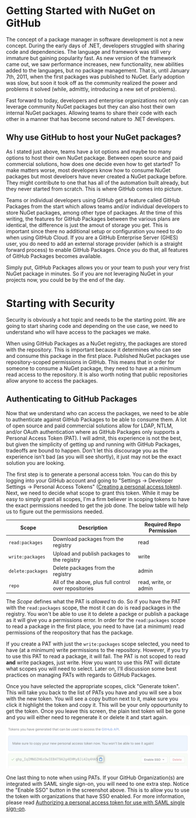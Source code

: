 # Getting Started with NuGet on GitHub
The concept of a package manager in software development is not a new concept.
During the early days of .NET, developers struggled with sharing code and dependencies.
The language and framework was still very immature but gaining popularity fast.
As new version of the framework came out, we saw performance increases, new functionality, new abilities added to the languages, but no package management.
That is, until January 7th, 2011, when the first packages was published to NuGet.
Early adoption was slow, but soon it took off as the community realized the power and problems it solved (while, admittly, introducing a new set of problems).

Fast forward to today, developers and enterprise organizations not only can leverage community NuGet packages but they can also host their own internal NuGet packages.
Allowing teams to share their code with each other in a manner that has become second nature to .NET developers.

## Why use GitHub to host your NuGet packages?
As I stated just above, teams have a lot options and maybe too many options to host their own NuGet package.
Between open source and paid commercial solutions, how does one decide even how to get started?
To make matters worse, most developers know how to consume NuGet packages but most develoers have never created a NuGet package before.
They might contribute to one that has all of the automation built already, but they never started from scratch.
This is where GitHub comes into picture.

Teams or individual developers using GitHub get a feature called GitHub Packages from the start which allows teams and/or individual developers to store NuGet packages, among other type of packages.
At the time of this writing, the features for GitHub Packages between the various plans are identical, the difference is just the amout of storage you get.
This is important since there no additional setup or configuration you need to do when using GitHub Cloud.
If you are a GitHub Enterprise Server (GHES) user, you do need to add an external storage provider (which is a straight forward process) to enable GitHub Packages. Once you do that, all features of GitHub Packages becomes available.

Simply put, GitHub Packages allows you or your team to push your very frist NuGet package in minutes.
So if you are not leveraging NuGet in your projects now, you could be by the end of the day.

# Starting with Security
Security is obviously a hot topic and needs to be the starting point.
We are going to start sharing code and depending on the use case, we need to understand who will have access to the packages we make.

When using GitHub Packages as a NuGet registry, the packages are stored with the repository.
This is important because it determines who can see and consume this package in the first place.
Published NuGet packages use repository-scoped permissions in GitHub.
This means that in order for someone to consume a NuGet package, they need to have at a minimum read access to the repository.
It is also worth noting that public repositories allow anyone to access the packages.

## Authenticating to GitHub Packages
Now that we understand who can access the packages, we need to be able to authenticate against GitHub Packages to be able to consume them.
A lot of open source and paid commercial solutions allow for LDAP, NTLM, and/or OAuth authentication where as GitHub Packages only supports a Personal Access Token (PAT).
I will admit, this experience is not the best, but given the simplicity of getting up and running with GitHub Packages, tradeoffs are bound to happen.
Don't let this discourage you as the experience isn't bad (as you will see shortly), it just may not be the exact solution you are looking.

The first step is to generate a personal access tokn.
You can do this by logging into your GitHub account and going to "Settings -> Developer Settings -> Personal Access Tokens" ([Creating a personal access token][creating-a-personal-access-token]).
Next, we need to decide what scope to grant this token.
While it may be easy to simply grant all scopes, I'm a firm believer in scoping tokens to have the exact permissions needed to get the job done.
The below table will help us to figure out the permissions needed.

| Scope             | Description                                           | Required Repo Permission |
| ----------------- | ----------------------------------------------------- | ------------------------ |
| `read:packages`   | Download packages from the registry                   | read                     |
| `write:packages`  | Upload and publish packages to the registry           | write                    |
| `delete:packages` | Delete packages from the registry                     | admin                    |
| `repo`            | All of the above, plus full control over repositories | read, write, or admin    |

The *Scope* defines what the PAT is *allowed* to do.
So if you have the PAT with the `read:packages` scope, the most it can do is read packages in the registry.
You won't be able to use it to delete a packge or publish a package as it will give you a permissions error.
In order for the `read:packages` scope to read a package in the first place, you need to have (at a minimum) read permissions of the reopository that has the package.

If you create a PAT with just the `write:packages` scope selected, you need to have (at a minimum) write permissions to the repository.
However, if you try to use this PAT to read a package, it will fail.
The PAT is not scoped to read __and__ write packages, just write.
How you want to use this PAT will dictate what scopes you will need to select.
Later on, I'll discussion some best practices on managing PATs with regards to GitHub Packages.

Once you have selected the appropriate scopes, click "Generate token".
This will take you back to the list of PATs you have and you will see a box with the new token.
You will see a copy button next to it, make sure you click it highlight the token and copy it.
This will be your only oppourtunity to get the token.
Once you leave this screen, the plain text token will be gone and you will either need to regenerate it or delete it and start again.

![Generated Tokens](./images/personal_access_tokens.png)

One last thing to note when using PATs.
If your GitHub Organization(s) are integrated with SAML single sign-on, you will need to one extra step.
Notice the "Enable SSO" button in the screenshot above.
This is to allow you to use the token with organizations that have SSO enabled.
For more information, please read [Authorizing a personal access token for use with SAML single sign-on][authorizing-pat-single-sign-on].

<!-- Links -->
[creating-a-personal-access-token]: https://docs.github.com/en/authentication/keeping-your-account-and-data-secure/creating-a-personal-access-token
[authorizing-pat-single-sign-on]: https://docs.github.com/en/enterprise-cloud@latest/authentication/authenticating-with-saml-single-sign-on/authorizing-a-personal-access-token-for-use-with-saml-single-sign-on
